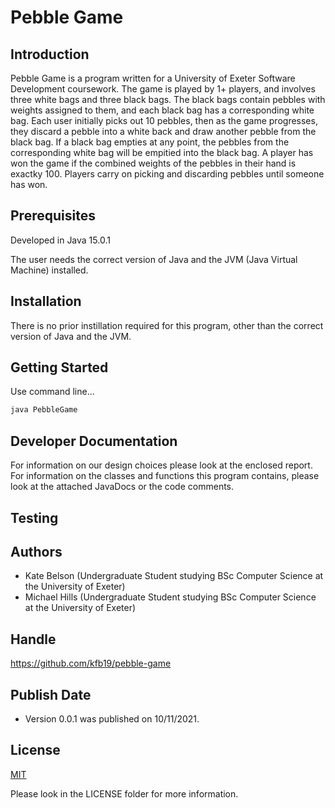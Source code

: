   
# Pebble Game

## Introduction

Pebble Game is a program written for a University of Exeter Software Development coursework. The game is played by 1+ players, and involves three white bags and three black bags. The black bags contain pebbles with weights assigned to them, and each black bag has a corresponding white bag. Each user initially picks out 10 pebbles, then as the game progresses, they discard a pebble into a white back and draw another pebble from the black bag. If a black bag empties at any point, the pebbles from the corresponding white bag will be empitied into the black bag. A player has won the game if the combined weights of the pebbles in their hand is exactky 100. Players carry on picking and discarding pebbles until someone has won. 

## Prerequisites

Developed in Java 15.0.1

The user needs the correct version of Java and the JVM (Java Virtual Machine) installed. 

## Installation

There is no prior instillation required for this program, other than the correct version of Java and the JVM. 

## Getting Started 

Use command line...

```bash
java PebbleGame
```

## Developer Documentation

For information on our design choices please look at the enclosed report. For information on the classes and functions this program contains, please look at the attached JavaDocs or the code comments. 

## Testing



## Authors 

- Kate Belson (Undergraduate Student studying BSc Computer Science at the University of Exeter)
- Michael Hills (Undergraduate Student studying BSc Computer Science at the University of Exeter)

## Handle

https://github.com/kfb19/pebble-game

## Publish Date 

- Version 0.0.1 was published on 10/11/2021. 

## License
[MIT](https://choosealicense.com/licenses/mit/)

Please look in the LICENSE folder for more information. 
